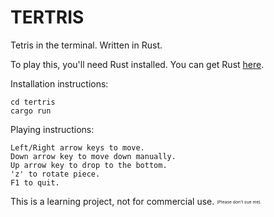 # TERTRIS

Tetris in the terminal. Written in Rust.

To play this, you'll need Rust installed. You can get Rust [here](https://rustup.rs/).

Installation instructions:
```
cd tertris
cargo run
```

Playing instructions:
```
Left/Right arrow keys to move.
Down arrow key to move down manually.
Up arrow key to drop to the bottom.
'z' to rotate piece.
F1 to quit.
```

This is a learning project, not for commercial use.
<sub><sup><sub><sup>(Please don't sue me).</sup></sub></sup></sub>
